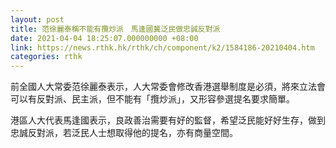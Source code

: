 ```yaml
---
layout: post
title: 范徐麗泰稱不能有攬炒派　馬逢國冀泛民做忠誠反對派
date: 2021-04-04 18:25:07.000000000 +08:00
link: https://news.rthk.hk/rthk/ch/component/k2/1584186-20210404.htm
categories: rthk
---
```


前全國人大常委范徐麗泰表示，人大常委會修改香港選舉制度是必須，將來立法會可以有反對派、民主派，但不能有「攬炒派」，又形容參選提名要求簡單。

港區人大代表馬逢國表示，良政善治需要有好的監督，希望泛民能好好生存，做到忠誠反對派，若泛民人士想取得他的提名，亦有商量空間。
